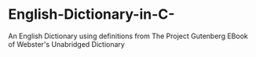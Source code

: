 # English-Dictionary-in-C-
An English Dictionary using definitions from The Project Gutenberg EBook of Webster's Unabridged Dictionary
